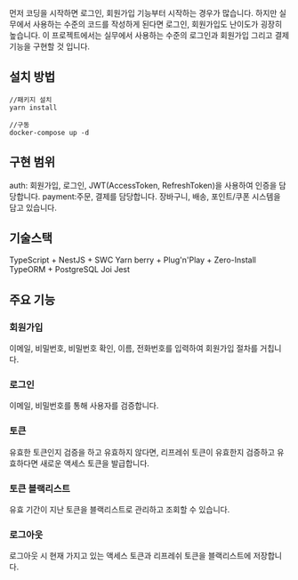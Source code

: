 
먼저 코딩을 시작하면 로그인, 회원가입 기능부터 시작하는 경우가 많습니다. 하지만 실무에서 사용하는 수준의 코드를 작성하게 된다면 로그인, 회원가입도 난이도가 굉장히 높습니다. 
이 프로젝트에서는 실무에서 사용하는 수준의 로그인과 회원가입 그리고 결제 기능을 구현할 것 입니다.

## 설치 방법
```
//패키지 설치
yarn install

//구동
docker-compose up -d
```

## 구현 범위
auth: 회원가입, 로그인, JWT(AccessToken, RefreshToken)을 사용하여 인증을 담당합니다.
payment:주문, 결제를 담당합니다. 장바구니, 배송, 포인트/쿠폰 시스템을 담고 있습니다.

## 기술스택
TypeScript + NestJS + SWC
Yarn berry + Plug'n'Play + Zero-Install
TypeORM + PostgreSQL
Joi
Jest

## 주요 기능
### 회원가입
이메일, 비밀번호, 비밀번호 확인, 이름, 전화번호를 입력하여 회원가입 절차를 거칩니다.
### 로그인
이메일, 비밀번호를 통해 사용자를 검증합니다.
### 토큰
유효한 토큰인지 검증을 하고 유효하지 않다면, 리프레쉬 토큰이 유효한지 검증하고 유효하다면 새로운 액세스 토큰을 발급합니다. 
### 토큰 블랙리스트
유효 기간이 지난 토큰을 블랙리스트로 관리하고 조회할 수 있습니다. 
### 로그아웃
로그아웃 시 현재 가지고 있는 액세스 토큰과 리프레쉬 토큰을 블랙리스트에 저장합니다.  

